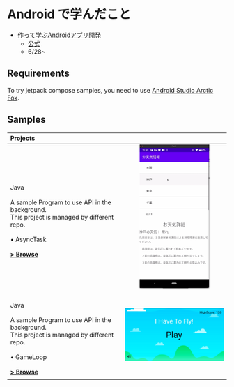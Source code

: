 # Android で学んだこと
- [作って学ぶAndroidアプリ開発](https://www.amazon.co.jp/%E4%BD%9C%E3%81%A3%E3%81%A6%E5%AD%A6%E3%81%B6Android%E3%82%A2%E3%83%97%E3%83%AA%E9%96%8B%E7%99%BA-Kotlin%E5%AF%BE%E5%BF%9C-%E6%9C%89%E5%B1%B1-%E5%9C%AD%E4%BA%8C/dp/4297113430)
  - [公式](https://gihyo.jp/book/2020/978-4-297-11343-8/support)
  - 6/28~

Requirements
------------

To try jetpack compose samples, you need to use [Android Studio Arctic Fox](https://developer.android.com/studio).

Samples
------------

| Projects |  |
|:-----|:---------:|
| <br>Java<br><br>A sample Program to use API in the background.<br>This project is managed by different repo.<br><br> • AsyncTask<br><br>**[> Browse](https://github.com/kokoichi206/til/tree/main/android/android_text/AsyncSample/app/src/main)** | <img src="readme/Weather.gif" width="160"> |  
|  |  |  
| <br>Java<br><br>A sample Program to use API in the background.<br>This project is managed by different repo.<br><br> • GameLoop<br><br>**[> Browse](https://github.com/kokoichi206/til/tree/main/android/FlyGame/app/src/main)** | <img src="readme/FlyGame.gif" width="320"> |  
|  |  |  

